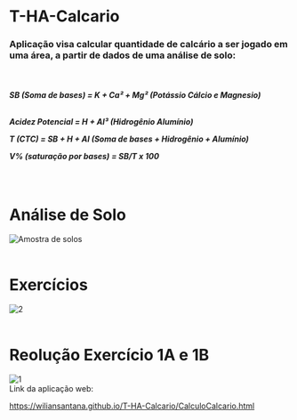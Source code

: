 # T-HA-Calcario
<h3>Aplicação visa calcular quantidade de calcário a ser jogado em uma área, a partir de dados de uma análise de solo:</h3> <br>

<h5>SB (Soma de bases) = K  + Ca² + Mg²   (Potássio Cálcio e Magnesio)<br><br>

Acidez Potencial = H + Al³ (Hidrogênio Alumínio)<br>

T (CTC) = SB + H + Al   (Soma de bases + Hidrogênio + Alumínio)<br>

V% (saturação por bases) = SB/T x 100</h5>

<br>
<h1>Análise de Solo</h1>

![Amostra de solos](https://user-images.githubusercontent.com/48594322/136967982-c3021226-fbf3-452c-ae25-285e4b216f45.png)<br><br>

<h1>Exercícios</h1>

![2](https://user-images.githubusercontent.com/48594322/136974724-285a4daf-2953-4c3b-b9e2-bbf4784ed5f2.png)<br><br>

<h1>Reolução Exercício 1A e 1B</h1>

![1](https://user-images.githubusercontent.com/48594322/136981501-d40d1759-d18b-4328-850c-a9eba8039b40.png)
<br>
Link da aplicação web:

https://wiliansantana.github.io/T-HA-Calcario/CalculoCalcario.html
